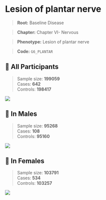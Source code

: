 # Lesion of plantar nerve

> **Root:** Baseline Disease  

> **Chapter:** Chapter VI- Nervous  

> **Phenotype:** Lesion of plantar nerve  

> **Code:** `G6_PLANTAR`

## 🧪 All Participants  
> Sample size: **199059**  
> Cases: **642**  
> Controls: **198417**
<img src="/Disease/Figures/ALL/Incidence/G6_PLANTAR.png"/>
<CsvTable src="/Disease/Data/ALL/Incidence/COX_G6_PLANTAR.csv" label="🔍 View full results" />

## 👨 In Males  
> Sample size: **95268**  
> Cases: **108**  
> Controls: **95160**
<img src="/Disease/Figures/Male/Incidence/G6_PLANTAR.png"/>
<CsvTable src="/Disease/Data/Male/Incidence/COX_G6_PLANTAR.csv" label="🔍 View full results" />

## 👩 In Females  
> Sample size: **103791**  
> Cases: **534**  
> Controls: **103257**
<img src="/Disease/Figures/Female/Incidence/G6_PLANTAR.png"/>
<CsvTable src="/Disease/Data/Female/Incidence/COX_G6_PLANTAR.csv" label="🔍 View full results" />
